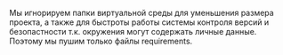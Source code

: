 Мы игнорируем папки виртуальной среды для уменьшения размера проекта, а также для быстроты работы системы контроля версий и безопастности т.к. окружения могут содержать личные данные. <br>
Поэтому мы пушим только файлы requirements.
